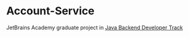 # **Account-Service**
JetBrains Academy graduate project in [Java Backend Developer Track](https://hyperskill.org/projects/217?track=12)

